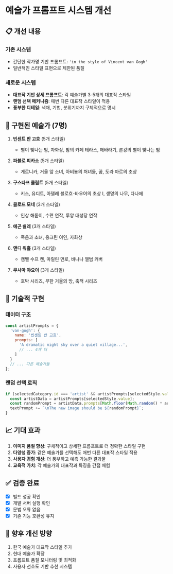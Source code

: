 # 예술가 프롬프트 시스템 개선

## 📋 개선 내용

### 기존 시스템
- 간단한 작가명 기반 프롬프트: `'in the style of Vincent van Gogh'`
- 일반적인 스타일 표현으로 제한된 품질

### 새로운 시스템
- **대표작 기반 상세 프롬프트**: 각 예술가별 3-5개의 대표작 스타일
- **랜덤 선택 메커니즘**: 매번 다른 대표작 스타일이 적용
- **풍부한 디테일**: 색채, 기법, 분위기까지 구체적으로 명시

## 🎨 구현된 예술가 (7명)

1. **빈센트 반 고흐** (5개 스타일)
   - 별이 빛나는 밤, 자화상, 밤의 카페 테라스, 해바라기, 론강의 별이 빛나는 밤

2. **파블로 피카소** (5개 스타일)
   - 게르니카, 거울 앞 소녀, 아비뇽의 처녀들, 꿈, 도라 마르의 초상

3. **구스타프 클림트** (5개 스타일)
   - 키스, 유디트, 아델레 블로흐-바우어의 초상 I, 생명의 나무, 다나에

4. **클로드 모네** (3개 스타일)
   - 인상 해돋이, 수련 연작, 루앙 대성당 연작

5. **에곤 쉴레** (3개 스타일)
   - 죽음과 소녀, 웅크린 여인, 자화상

6. **앤디 워홀** (3개 스타일)
   - 캠벨 수프 캔, 마릴린 먼로, 바나나 앨범 커버

7. **쿠사마 야요이** (3개 스타일)
   - 호박 시리즈, 무한 거울의 방, 축적 시리즈

## 🔧 기술적 구현

### 데이터 구조
```javascript
const artistPrompts = {
  'van-gogh': {
    name: '빈센트 반 고흐',
    prompts: [
      'A dramatic night sky over a quiet village...',
      // ... 4개 더
    ]
  }
  // ... 다른 예술가들
};
```

### 랜덤 선택 로직
```javascript
if (selectedCategory.id === 'artist' && artistPrompts[selectedStyle.value]) {
  const artistData = artistPrompts[selectedStyle.value];
  const randomPrompt = artistData.prompts[Math.floor(Math.random() * artistData.prompts.length)];
  textPrompt += `\nThe new image should be ${randomPrompt}`;
}
```

## 📈 기대 효과

1. **이미지 품질 향상**: 구체적이고 상세한 프롬프트로 더 정확한 스타일 구현
2. **다양성 증가**: 같은 예술가를 선택해도 매번 다른 대표작 스타일 적용
3. **사용자 경험 개선**: 더 풍부하고 예측 가능한 결과물
4. **교육적 가치**: 각 예술가의 대표작과 특징을 간접 체험

## ✅ 검증 완료

- [x] 빌드 성공 확인
- [x] 개발 서버 실행 확인
- [x] 문법 오류 없음
- [x] 기존 기능 호환성 유지

## 📝 향후 개선 방향

1. 한국 예술가 대표작 스타일 추가
2. 현대 예술가 확장
3. 프롬프트 품질 모니터링 및 최적화
4. 사용자 선호도 기반 추천 시스템